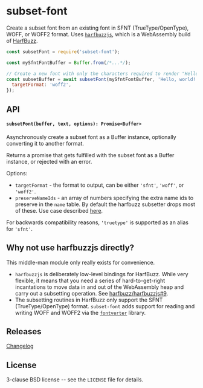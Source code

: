 # subset-font

Create a subset font from an existing font in SFNT (TrueType/OpenType), WOFF, or WOFF2 format. Uses [`harfbuzzjs`](https://github.com/harfbuzz/harfbuzzjs), which is a WebAssembly build of [HarfBuzz](https://harfbuzz.github.io/).

```js
const subsetFont = require('subset-font');

const mySfntFontBuffer = Buffer.from(/*...*/);

// Create a new font with only the characters required to render "Hello, world!" in WOFF2 format:
const subsetBuffer = await subsetFont(mySfntFontBuffer, 'Hello, world!', {
  targetFormat: 'woff2',
});
```

## API

#### `subsetFont(buffer, text, options): Promise<Buffer>`

Asynchronously create a subset font as a Buffer instance, optionally converting it to another format.

Returns a promise that gets fulfilled with the subset font as a Buffer instance, or rejected with an error.

Options:

- `targetFormat` - the format to output, can be either `'sfnt'`, `'woff'`, or `'woff2'`.
- `preserveNameIds` - an array of numbers specifying the extra name ids to preserve in the `name` table. By default the harfbuzz subsetter drops most of these. Use case described [here](https://github.com/papandreou/subset-font/issues/7).

For backwards compatibility reasons, `'truetype'` is supported as an alias for `'sfnt'`.

## Why not use harfbuzzjs directly?

This middle-man module only really exists for convenience.

- `harfbuzzjs` is deliberately low-level bindings for HarfBuzz. While very flexible, it means that you need a series of hard-to-get-right incantations to move data in and out of the WebAssembly heap and carry out a subsetting operation. See [harfbuzz/harfbuzzjs#9](https://github.com/harfbuzz/harfbuzzjs/issues/9).
- The subsetting routines in HarfBuzz only support the SFNT (TrueType/OpenType) format. `subset-font` adds support for reading and writing WOFF and WOFF2 via the [`fontverter`](https://github.com/papandreou/fontverter) library.

## Releases

[Changelog](https://github.com/papandreou/subset-font/blob/master/CHANGELOG.md)

## License

3-clause BSD license -- see the `LICENSE` file for details.

